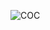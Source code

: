![COC](https://upload.wikimedia.org/wikipedia/commons/thumb/d/d6/Roosterhawaii.jpg/1920px-Roosterhawaii.jpg)